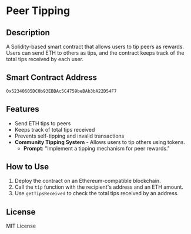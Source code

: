 # Peer Tipping

## Description
A Solidity-based smart contract that allows users to tip peers as rewards. Users can send ETH to others as tips, and the contract keeps track of the total tips received by each user.

## Smart Contract Address
```
0x52340605DC0b93EBBAc5C4759beBAb3bA22D54F7
```

## Features
- Send ETH tips to peers
- Keeps track of total tips received
- Prevents self-tipping and invalid transactions
- **Community Tipping System** - Allows users to tip others using tokens.
    - **Prompt**: "Implement a tipping mechanism for peer rewards."

## How to Use
1. Deploy the contract on an Ethereum-compatible blockchain.
2. Call the `tip` function with the recipient's address and an ETH amount.
3. Use `getTipsReceived` to check the total tips received by an address.

## License
MIT License

